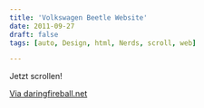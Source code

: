 ```yaml
---
title: 'Volkswagen Beetle Website'
date: 2011-09-27
draft: false
tags: [auto, Design, html, Nerds, scroll, web]

---
```


Jetzt scrollen!  
  
[Via daringfireball.net](http://daringfireball.net/linked/2011/09/27/vw)